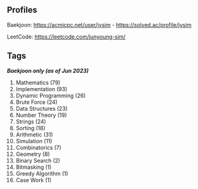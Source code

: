 ## Profiles

Baekjoon: https://acmicpc.net/user/jysim - https://solved.ac/profile/jysim

LeetCode: https://leetcode.com/junyoung-sim/

## Tags
***Baekjoon only (as of Jun 2023)***

1. Mathematics (79)
2. Implementation (93)
3. Dynamic Programming (26)
4. Brute Force (24)
5. Data Structures (23)
6. Number Theory (19)
7. Strings (24)
8. Sorting (18)
9. Arithmetic (31)
10. Simulation (11)
11. Combinatorics (7)
12. Geometry (8)
13. Binary Search (2)
14. Bitmasking (1)
15. Greedy Algorithm (1)
16. Case Work (1)